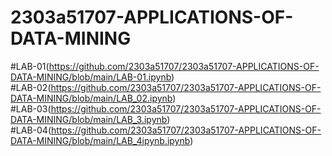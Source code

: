 # 2303a51707-APPLICATIONS-OF-DATA-MINING
#LAB-01(https://github.com/2303a51707/2303a51707-APPLICATIONS-OF-DATA-MINING/blob/main/LAB-01.ipynb)                  
#LAB-02(https://github.com/2303a51707/2303a51707-APPLICATIONS-OF-DATA-MINING/blob/main/LAB_02.ipynb)                                       
#LAB-03(https://github.com/2303a51707/2303a51707-APPLICATIONS-OF-DATA-MINING/blob/main/LAB_3.ipynb)                                  
#LAB-04(https://github.com/2303a51707/2303a51707-APPLICATIONS-OF-DATA-MINING/blob/main/LAB_4ipynb.ipynb)                                                                                            

